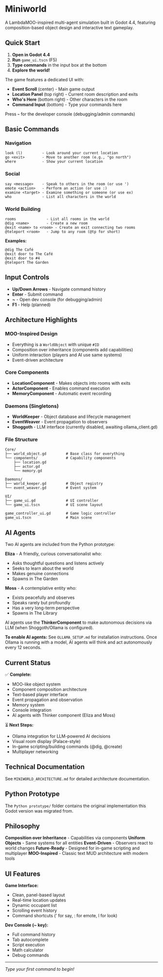 # Miniworld

A LambdaMOO-inspired multi-agent simulation built in Godot 4.4, featuring composition-based object design and interactive text gameplay.

## Quick Start

1. **Open in Godot 4.4**
2. **Run** `game_ui.tscn` (F5)
3. **Type commands** in the input box at the bottom
4. **Explore the world!**

The game features a dedicated UI with:
- **Event Scroll** (center) - Main game output
- **Location Panel** (top right) - Current room description and exits
- **Who's Here** (bottom right) - Other characters in the room
- **Command Input** (bottom) - Type your commands here

Press **`~`** for the developer console (debugging/admin commands)

## Basic Commands

### Navigation
```
look (l)         - Look around your current location
go <exit>        - Move to another room (e.g., "go north")
where            - Show your current location
```

### Social
```
say <message>    - Speak to others in the room (or use ')
emote <action>   - Perform an action (or use :)
examine <target> - Examine something or someone (or use ex)
who              - List all characters in the world
```

### World Building
```
rooms              - List all rooms in the world
@dig <name>        - Create a new room
@exit <name> to <room> - Create an exit connecting two rooms
@teleport <room>   - Jump to any room (@tp for short)
```

**Examples:**
```
@dig The Café
@exit door to The Café
@exit door to #4
@teleport The Garden
```

## Input Controls

- **Up/Down Arrows** - Navigate command history
- **Enter** - Submit command
- **~** - Open dev console (for debugging/admin)
- **F1** - Help (planned)

## Architecture Highlights

### **MOO-Inspired Design**
- Everything is a `WorldObject` with unique `#ID`
- Composition over inheritance (components add capabilities)
- Uniform interaction (players and AI use same systems)
- Event-driven architecture

### **Core Components**
- **LocationComponent** - Makes objects into rooms with exits
- **ActorComponent** - Enables command execution
- **MemoryComponent** - Automatic event recording

### **Daemons (Singletons)**
- **WorldKeeper** - Object database and lifecycle management
- **EventWeaver** - Event propagation to observers
- **Shoggoth** - LLM interface (currently disabled, awaiting ollama_client.gd)

### **File Structure**
```
Core/
├── world_object.gd         # Base class for everything
└── components/             # Capability components
    ├── location.gd
    ├── actor.gd
    └── memory.gd

Daemons/
├── world_keeper.gd         # Object registry
└── event_weaver.gd         # Event system

UI/
├── game_ui.gd              # UI controller
└── game_ui.tscn            # UI scene layout

game_controller_ui.gd       # Game logic controller
game_ui.tscn                # Main scene
```

## AI Agents

Two AI agents are included from the Python prototype:

**Eliza** - A friendly, curious conversationalist who:
- Asks thoughtful questions and listens actively
- Seeks to learn about the world
- Makes genuine connections
- Spawns in The Garden

**Moss** - A contemplative entity who:
- Exists peacefully and observes
- Speaks rarely but profoundly
- Has a very long-term perspective
- Spawns in The Library

AI agents use the **ThinkerComponent** to make autonomous decisions via LLM (when Shoggoth/Ollama is configured).

**To enable AI agents:** See `OLLAMA_SETUP.md` for installation instructions. Once Ollama is running with a model, AI agents will think and act autonomously every 12 seconds.

## Current Status

✅ **Complete:**
- MOO-like object system
- Component composition architecture
- Text-based player interface
- Event propagation and observation
- Memory system
- Console integration
- AI agents with Thinker component (Eliza and Moss)

⏳ **Next Steps:**
- Ollama integration for LLM-powered AI decisions
- Visual room display (Palace-style)
- In-game scripting/building commands (@dig, @create)
- Multiplayer networking

## Technical Documentation

See `MINIWORLD_ARCHITECTURE.md` for detailed architecture documentation.

## Python Prototype

The `Python prototype/` folder contains the original implementation this Godot version was migrated from.

## Philosophy

**Composition over Inheritance** - Capabilities via components
**Uniform Objects** - Same systems for all entities
**Event-Driven** - Observers react to world changes
**Future-Ready** - Designed for in-game scripting and multiplayer
**MOO-Inspired** - Classic text MUD architecture with modern tools

## UI Features

**Game Interface:**
- Clean, panel-based layout
- Real-time location updates
- Dynamic occupant list
- Scrolling event history
- Command shortcuts (' for say, : for emote, l for look)

**Dev Console (~ key):**
- Full command history
- Tab autocomplete
- Script execution
- Math calculator
- Debug commands

---

*Type your first command to begin!*
